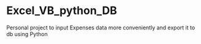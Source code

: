 # Excel_VB_python_DB
Personal project to input Expenses data more conveniently and export it to db using Python
